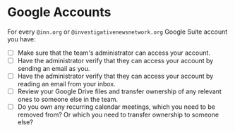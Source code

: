 # Google Accounts

For every `@inn.org` or `@investigativenewsnetwork.org` Google Suite account you have:

- [ ] Make sure that the team's administrator can access your account.
- [ ] Have the administrator verify that they can access your account by sending an email as you.
- [ ] Have the administrator verify that they can access your account by reading an email from your inbox.
- [ ] Review your Google Drive files and transfer ownership of any relevant ones to someone else in the team.
- [ ] Do you own any recurring calendar meetings, which you need to be removed from? Or which you need to transfer ownership to someone else?
